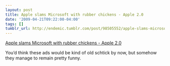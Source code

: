 ```yaml
---
layout: post
title: Apple slams Microsoft with rubber chickens - Apple 2.0
date: '2009-04-21T09:22:00-04:00'
tags: []
tumblr_url: http://endemic.tumblr.com/post/98505552/apple-slams-microsoft-with-rubber-chickens-apple
---
```

[Apple slams Microsoft with rubber chickens - Apple 2.0](http://apple20.blogs.fortune.cnn.com/2009/04/20/apple-slams-microsoft-with-rubber-chickens/#more-6034)  

You’d think these ads would be kind of old schtick by now, but somehow they manage to remain pretty funny.

